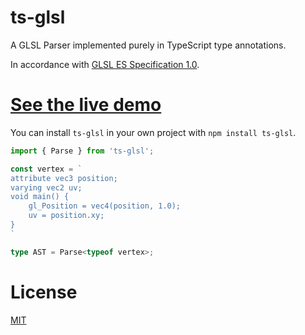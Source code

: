 # ts-glsl

A GLSL Parser implemented purely in TypeScript type annotations.

In accordance with [GLSL ES Specification 1.0](https://registry.khronos.org/OpenGL/specs/es/2.0/GLSL_ES_Specification_1.00.pdf).

# [See the live demo](https://www.typescriptlang.org/play?ts=4.8.2#code/PTAEGJQVQZwQwOYFMBQaUGMD2A7GAXUANyQCd8kAPUAXlAAMU599SBLAIwFcLikMAzKAAOWGG3xtcAbhRE4pAJ5scCPhgBMoLkVlEsbACagAtnBUAKAJSgA3ilCPQCADYB9AApiJUnLXUALBai4pK4ADSgAIwAdAAMVrJO2kT+IT64MZSKsgC+KIwo+IrCSKAAggDKACr+HgowSAA8xaVYAGZ85FQAfLLowABUgyiDtDQTk1PTM7Nz8wuLS-Ojq2PJG5tboACiAHIAIqAA8gBiuwAa5QCyHgAyO5WRNeUASrVnoACStw-X+9VytUvsc9mtRuNllDoTDYYtRsB0K0yh5SFgEKQ4CYmgAhLCGRSgKgUHCGGCgVHozEmPEE-wAbQAuj1-PZkhxMaSAFygADklIxWN5SScHHxih5tJyKHyRRKKLRgpp4v8Fkq+GYSBMSBwhAAPqBTlwcBgwjgDkh2ioMjgrEy0MjQOrNdrdbQHE4DTiXFgMABrZ0UV34D2OA2VNgmYQuJCBrU6kNy0qG42m3wWq04G1NUOgarygCKXDgLjYVrIRMoJLJoAI7FUoAN+iM-jrKjUTYMhnCufzpUqpQwZbYFeJOprbYbdEnCB7yT2WLKY9J5K+hgTw4rdDXG-LpDnTnq1KQFFI5OXNaPi9PFowLgUzF8TMbxC7dQf2pv-HvmLNz87RgHo4UqVtW5Ler6AYakGCb+BB-pxsGKAsnQbKipyhg8ryRommaGbWmawq5siRYlpupA8n2SCkaWe4io4yIDvw5GUfKTFDnRuY4IuPILtq9EiB+J5kDAPJXp+IkCWKBKSuKeQOvKFJCV+d4PmaObJFRNHkaB47kjOL7NsYdBGUBSnHqe2l7rpK61qw7aGW+JldmZVHsTpF76fZU52fWs65nxS5Vnp3zrrqOnbmFkh7shrLEYWxa0SOFF5glZGcckwjKWQVnJWJ2WkLlZACYxg4sal-ZlRlTjcdqvGLvJSZlBGUYxohsE0LmBq3j+j64O1uq5iAL47JQwikEgMDiP10HxoNyTDeGSAxmmM0ugmQ1gAaXynn1OADSGC1baAABSXBRgdCnJj1am+Ad7rJAaOGrea363bgXXfFm+A3b+WCkHcbAEFdZTPXhb2-r4GlOG5VXJTZE7eWo05I65aVJaOwW2QZAHGa+gEBYuCOrlFEWhbuyVmeJ5J0PaKF2PFlXMXurFMxxyUlej5VaYl5ECbVSD1fxuZZdSonmViMCNY6Xzfb9zD-YDBBxbKjoRqoMby+pvZsXDmNgb5Dko35aOlEVpDE4bDa4-4pm5ju4XWZ5VsdvjeN2-TaEMbrzN5RVsZ66QnNm7zLP++bAlGBTZA8g70UczKIO7FGxSjeNk3Tfts3BqyquKeUU1sAgODBmnE2F7g0OOMcpR-RbzsGcb7Zma8RcABaEM7ZcZ74-jdxXOBmXclqd1jNb95nfdjeXmexahuZYLXCspTXZDLwJ7AIB3PKt1v+ACTG7T4Dyw9H41w2NCtZp2etg1Nd87QHVXeaTaPBsT0+jJT+nA9MmZADCuBGgAEcuCwWdvBKCt9CB0EgQdMy5QXCnm4rwCBPoELZ1gjbZyRg54M3ZBhLCXxH6YN1ERZIFACCUVfgJbAeAkCgITDyQB9DGG6gEiWZBmoeSIK4RQc+YBsBRiwMaYwBBoGgBwFgSRSAADutZsClCTnA0h+BcQqjoHAHAihPa5g5FozCfIVHQPIaKcUskCQCNABINe19xEwTvo6AA6m3NgbVVFNGqK-SIUpdEUNftQggUlzGgClNLRSpx-pP1lhISIXiCCRCgMIQwmofHij8U4AisdvrEQCS-YGyQuDJO4dAYpFA9EhKlIne+BwsAuLcbGDx8T8BpIJBkhieTmnBJkqEuS1ThoACtzrCBvg4xMjoWGSBwGA+688CEGKwpMlQMzVFETzsmHEE04BQLGXFeZ3IjFbJ2XNfAayk6vBPFwUgWdoHqLpF3aePdcCORbDgww7TQD6IObyC5+Ark3LGaYxw0kJS9MsdUx0BwgYYAUIYWZ+D0ILL5FCmAMLSBwtWVYqgP9Z73w-s8zqj1QkqAUIofFOAmgzkiFoxQ1LtE9E+tcLUHAyDks+kklJFByVNDFFgGMWjIhUtADShlRKWGGBtCWblNK6W0uFfSz6cdyKfTxHywGu0XCKt1OqtemqiWnB9MwHVmJNX3yVXuJogVLaNxdh8r5hjeTmuSryMyAshaoHWWUHEJKlDctzKvOu1qkatlRrmU+b8Qrku-jPXwLd24RtslGug5Kex2sIUYn1ZLHkDyBaARetj-o8gDevXMh9j6gHDRveNO943hOTEykwLLSB+uSMcDgAz+AJsRn5ENJtcyUlrsUS2Tqtzk0dpTPBXtPnpt5A2pt5Lc1YHbZ2oty7TQCXGvm8goKB1kGKHWsoHLNQtsPBNK01Bna8v5X4OgV6kACv9UvfA-0g09qbqoBBpAEDnXAWPckSbdjZszqmvZiLvlHq5UB3wub07nrEmetglABJbuXkWp9-0OFfp-bqHhWHgwHtAOKyVLgT2OGaZbADKbcwsJAWAt0DycW92TVBiIuZeFkBQUFd+LGb2AcY6xtNSLeREbNFKnjubKHlq6bmOhtGmGEaAQwuj+9cycI4yU9j1zNQEdVS4Y1JZPHElfUbW1oHgUzt0-plwEniTUKrAR2W+ArOGarMZnyM5BPfMc1ZmzVY7Mqc9YaQ1TmbEmpc12ryb7TNzLAw6g1WAjWhZLL5qTxICPVHYCYcNnj6a1GdvQUAAASWwKh2gVleLkRgyQAD8eZMvZdeKKpwlFLb0AADo4GK6V8rlXcw1bq5GBrTXNiUX6I6DLkZd4dxy-4PLf6GBdZwGVi2FWGC5lqxNkwU21GNdzC1-Li3lugAqx1qrWwNuZe200Xb2xRtJ02zNugm2rubey9UHoDL76IOEG3OALKYGfV5HAXkL5eQcBBwaXkGAId8kMDD3kSB4ftHhwgeHbd4dsHhwM+Hfp4fWdByYeHOB4dYHh8IeHwD4ekHhzAeHpzQdcHh0QeHsj4eUHh4oeHAAvXkgPyjw5xPD-+8ODjw52PD048OADi8OAAS8Ovjw5OvDgA0vDu48Prjw72PD448OPDw4LPD148PKjw+qPDqA8OABq8OnHw4uPDgAmvDgAWrz++exzpNqszTPkcR4dRHhxoeHAh4cBHhwAVnhwANnhwAdnhwADnhwATg946I8jRHvmUaAKakUoZvO3pDEUv3WLaVDuIydbTo7iW3z1iKp2xasN+xJX4bGweQ4CQCQUge2ZG96TlnpArfC-vffGeJAYN0yWgIlDcfxfy+GkiEv141f+vnGdtP3A+Fvq+D604C7g2R7XZZM7XkvPtj9fpKcdfV-HD5Un6P8Up-LYl7L0tisOI7-3-6zievioBe4oB+v+h+oAN+kQpeMQ3+IBoBoAXePeZAsBt2A+SBKBw+B0ewWAewcilQiizQC+829IS+Tw1in+K2P+V+tWlQlsl0cBYBr2J+jWlsF+yBv+tW9IlQlB9BD+ueI+gBjeL+zBxeUBS+MBPBVBoSABVIghBIbBEhjgHBpBUB4hCh9+CBg+ahI2qBfeEhGhaBv++huhzWOhSceBWiI6pAOISACAKgWYqgOec2Bs9Ah2FYpwuQrhK2vWG+ls32v2-2sBHBpwkQa+sBPI9IF+cSlB4RkReY1e985hOAlhFyBAjhrWnh3wUQHhJW5Bx23hYBXwUQlsFgfhf2J4L4XujaZAvuoObgvIVggRToMKSRpMe4KRO2Z+RBS+XwGgK+uRoRoBtWPRLBl+PBHBhRIR3Bhh3wWgDcSM8hkh9ILhtghR2RPRlWkxCxKB9IExx2Ux2hOxUQmx2xsR1Q0R4Bpx8RaszRlhOeiRlh1hthOA9hCAni9WJ+72nRBsxBuROIfRR2AxYB-+5+oxmwHBsRgJ2hwJ82M4Cx1BNxrRyU7Rr+i+uRXw-x5W+xkhXwbmCAWx524ByxOIaxGxex+JBxfxZJeh4BlJkJV+MRLqVJJhERjJZxaAw09I5QAAtK7nAFyVzm4IyJyTyXyQKXEFyanoyCMJng0EgLcePnQPcYiWQEXl0WiRiRQTXjiSCS+DzOlMlI0d3poVsLHLiXCeAbcV8D0McdMUaQYbwXaX3igEMCgPYicm4KWMrFyLmG6cGG4FIv6XIm4Kivmj6aoh6UDIQL6QmP6VgIGbIsGfgQiPfBgaokrGogqXwZgdgbgfgaqd8SQRqUyYoU6LQaoo0YwUfCifNqwYMeAVwQsY-o0AdOmdWd8aIbkZXlic3rXmWdAvaFoaAEoZAaXl2eSZ3qYdSY6WEZOSYdOc6SMNGbqLGfGYmfmvATJlgMIqIsGeGbIhIG3GuUoskOIK1EgLudAsmTKZPtmTgbIngfmo9p9MPoAtuaSAdE4geQ+aUDls+bKS1NGI0rcu9uySMEIqIDuUufgG4PufgIeSGaUN6ckA8KcNUG4DiK8OUP-DsMdl8FLrLmhRhVhTsGGjsKhehZhdhaMu6Z6YQK8HhQRRRcRVeYpC+VuRBe+aop+XBd+QQblu8VWYQc4bYBkZXrkNkavvkSWZWWou3iMY0fSMYmMk0EyNacWROamdAq2XJSIR-kdmOXWZXn2WMgOWMTSegscsGE0O3jafQUYY2bOQ6YgU6S6aeYBRebskhU4OuKpJDLgB5ScrmNijGv5VBT6ctJ2r4AFUhMkElmaNFRtMkEMlGAlYNIMIiNec2ZGIBU-AqX+ZPlrHdE0h3gaMPuSrlSVVmRFS9BVflY0DtLYkVcBZVcPmdBdMVaBSgMFU8jgKlYQF5Y4JUDsNcF8P-McHcKCEFTxk6MNaNeNZNelSmbKeVcVbNgJRmV8SFMsUvjsLkNIBkRVmdiWThSCQpTsCnFmvxgCicrZRpctTxr+ckPZQuV1dNQNcKoXMXH6d1QPFNVdYRscNcNcOUB9eIF9TGT9bPItZlUgNypmcPgXGDSXAmHDZtbZD8UduUEWXSbViDQxiFTgBWetW2VteEAdVJZIWVQ9cIUQR2UdjsN2QSSdfNuSqZWoRwVjaAFAQzeOU9Y5XAfZaAeEeUFiYLXOc5Z1XAJ9cjcuZDb3O9XQhKqJu4HLR9IUtxEoG4KrX4FLUjX6Shs+hbLrUXDLdBdrSxcmAjdLaXA9fDbKSJr4GJldfmSFBjRWP-NjZQbVv-BRjxgpR7epXzcPlABrZdQTS7ejUvlAJ7eaVAL7VdeOS3rKYjSbcGMWobSTZHbkccDHYObVscGaYOf1lbXrSjdTWjTWG7RbJzavozezRUPHQTbzWZZydbWXc7byB9jQIydHRUGpXSUXSafzYPU5caYPWLWoRPQLcPUPdOXzY6aALmC9cbeDcuQbYWrmDsAWFAOUHcLmNcFAHcG4FUJUHhWCMkAcF8NbsfZUKfVLufU4NcMcAcDfXfQ-Y4OUAcC-SfWfbmJUFADiK-b-chWRWhT-ffbmPRfhWA7fcA04OUIcEAxA8kBcMcK8Eg+-ScOg+A2CNDaxcnW3bqOnf9I4cTUJVtU0E0DQOTUdUORcZQ93bdZRGQxXeSPQF3TQwpZ3T0Iw4HSYTJRHTWNtbke4Zw3WZvjWd3YnRcbwwPdMRIwbLyIMPDsAPDgAKTw4ADU8OXJ8OAAZPDgAHrw56igkKG1avDpE5GY0SX9EU150N3n5SMj0bAcHLGiO2DlCklyPj0z2T1+PT1z22kS0vWK3EZa1vWlrohsAwruD-QRMJ3JA+i2GxNuDxPa2gDb2PDAigiVj-VjUTV7Cg2p0Q1+14OW3224BK2O0ka230zD53DROxPHDNp1Nv5L53C51gF17409VE3H5Vk03OHVZiPsF8HcpDOu07VdP0G1bM3caJNaFH5ZZMGsMMBcijOD1J2T4p2r34ATNrNV0VAzMuN0N40s1+2nMEn0gO24BO3h2dO7CRDlD9111F1T0uMfNaFfN2UBMoFBPqHgGPM+PwH83PUunJMxMlhpOkAJME0blJNNPQuUDpOXNOCQupOov-VoNuDHAeCgAYvItYtN3lMoiymNMpMlgtOo1rUDMbVWNL7HC5B6h6gHVZG0PbONAUtQsuDUsPXHCHOMvY0aBYn52N19N1kCOvAaBrO1lmUNNIsuAXD-QTNRCCu5GPOr4CBvM9k9MXOLNbM0mZrcq8gsuMk50Vr93avN3aEAsKE-P0l-Pi1j0Tl2tNlIDcuxPKutPO0gUvWEvuAouwsZPvUBtuAGJwsSvouKtuBBuRsDygCoPoN4sEsxsRvm2kt8Gesljes0tPYsMMu5EXC5CGOGNssU2cseuKu5sPUXDqtHYXDCuiuJviu-WSvE3SuytmN1kKuUsuDlCkiqv1sViav9HWsON6sLNN0uMcHeqh0muluMmNuWshHjsj0OtC1Ou2sS2bt2vz07smG9s8sDuGCo2dVhvpuROxUmguBcDiAkAwvxuzyIt9vhukhPu9wIMv0psqB3h3tsAPvEt9OZtHuxMnt5sDYrOCVrPCNHZ3C5B6N6PlsctZuKvgcPV3DDsWyjsAkiuNGTuRpov37LMNYyvyUSGVuyx-v3tIB8vO2vBqvtPqlkEAlrv13an6vTsj2zvGsPW8iIeMmPNWmrs6vBMutTkHu-N7uz2SeuuyfutUe3s0d0fh1+sum-tKcAfnlAcJvvVUDUdaePvm3XsGeAfBvTXW47DvCjW73oVvCVimfafmcJ0geymKf-skAqc9WkN0uCNsMZFfDMvIc17D7ufKc+vh1WlMdHboksflZ4c9kcdTtRvEeQekddvSNU2OdecDzXaMeon03Y1sfmO7CtvPvcdGvzt8emORCxc7BWuieAvSdSeye7utcyfifOv2mgtZeaeecRfedqcjD6d9dOcfvPLvWXsGsOejdGfTX-xvA7C1BTcksZX4OT6jTZcDe5eZkCPkO2SwcVi7VlvWPlbsshf3Vbfcr1fRdHdNuNHzOEfTc9lStkenUUd8Hof0f5dqmY1FeNeuOOOccpdF08dVcd3GORA7DPMNc2tyedctcI+OvNfw-df7suvutfeqefYukrc9UItOBKZkTFDjeE3JB48Js3AeBWeVBftEigLE+KCk8W1ks7ODttP5u+f7dCMZFeNIencrbnfF3J3s-O0vO3fV33c9nnPJdttjOvcZcfdlUM+lipzU0-cFm5HQ9xcrbFcfePeJpEeg+VekomsGPPNQ+w+fNbvI-tdNd2+o-GHbsY-jMq8SBh2Dc4-Ddu8k8hu5gTT3jK3M-JBE+q9M8ZNb24v4sB97TQvGeE8+-h-TV7A7BR+gAx9B8ZtrcVMbeJ8Qd7cwcZG7UTDBfC+5+8xq-O03cFd3c6-HYJdM1lf77tu+edvkfyuykXKB81NDsS-Hb-dw8WNN9q0VeKW8cd0TCMna+NYidw-o9o88EbsdcL-O8r+gtutpcfGF8C+7C5AACE1DO-DH9jYByvFfHvuX1fv3tfq+DfqXBv48RvLfUHO2b3NZ3bHfk+XfsftT33WH-fdfV4HryWbHZh+ZPK5nQzH7g9w6vIA-lPxCJW8IBS-RHmvza5I9-mDvefk7zupf9loP-M9i9Qz41NSeBPRwDAFcRHxg+TgIgXcxVrTUUKYDPYFLgeC1gKBZtI3jQO4h0D-qUDRigg2YE4VyBZYdgdN04Fx96BqfFNkIMoHx9HAYg7gfCylySD8W0gkQatyWq4Du+tA-PgWwOxH9cgVDUvqf0754DlacNS7PGlPz-9XgkQC-M20sa9M5eqXDAmwN7418K8UvMyjQUcHld66UA03nxyoaMkbBTofunf3tY28sBDlFHlPWYZc9t+klHhkYLBJ8Fv+Zg22hYL3hWC++IQuweaQcHA8nBcBStpUFcHq9-+pBW-gD36zeDChvg43v4N9R8ceGwQ54GEOqHL9sBEndAZ0OiEO84hL-Pzgtn0FNBkhlNEwVoK4HmDJslgxrNYNsG8gAeQ-Hwc3xAEuDhBbg6-h4MAHhCHGtQ2XvUJnYm8mhHdJoK0NCEhFdh67SIWJ1QG3Cuh9whygX0LYAlcgPQMYT2wmH4CMhMwrIXMJyELCOhJZAoQcNWGGt1hR8TYZr30qeCrm1BMAXPzGaNCL+mcM4T0HOGVB2hiI+3j0P8Yo9uhdwnEYSJwHNkyhvrL3q6TYEkDJuhgapg+1kGsDhBJAhgWnzgC0ifA9Io3qoJIG8C0KKbNkXSPPJZ8NBpIjYRz037QcXhFYSoAYNGFH8hexgm8mSNU6ZDpsmIioYCMaL7CnuXHZwcnXZGSASAUIqZrkRrr9ErhqXGXjqJB4fdkRJrShoyVIIvNLhQI9fpgN6FoC1+sQiUfSz0EkE3h7w+USfxLIQj9mPwrbJYPVF99SCeQwygiKV76jBRxorOn9x2Gujca8Y0fnOwCEd0PsjomHi6OxFujcRtvEsVEM9EPDeCCNA0VpwIG48axnI-6u9RMBcAkEbAaMFC0NFCijeAojkd2P+r3AoANBFsW2I7EwouxVAxwL2InEZMDgVQWXKYFbGSAxxj4RseoJhrlAGxsNcUc8L9GmjcgmjMYZW03FJjwxV2F5v-zNG4dm2Vow3s9wJIK92+szPgtcCXHtjSw442seUL77XAB+Dja4JmMNZ2i+O2jC3qAGuCIDfG+Ix4QSMrGO8ZyG-XcfNkO7V1cgXJD4YqMaAni+x0wiMVkIvF98rx8XN5hmJWEj9nxj497msNlKvjRxH41cduL-4-i-xFXACWRPAFwjjhKIqGLyF0ZgSIJs-CAcWOJEVi4eyA+CaJPQI0S3xK4rsXWJGAjjlx9EmcVeycDGhSUk4xcXRM7GGcMmLwSxupM1oMjFJ74nSWuPx6V55x2gUOppJMmyTdJ01anq8Gwp7BaghkpPi52z6s9GgtEpSWZMYnY9aWgw7nv5x37XBcggwI8S+JknKSvxztCCcxLTGNE2JdQsEZIUonv9MuspEOjmPDoMd-+vdLVumOgCASGh2Yk4TAOUaRBfx0ASCe8xuGr84JGAksQ629FITnCGRcKcAAwkhjpJ2kz8UaIeoJT3B4E2EZIRSmgjyJxQn0ddjf6KMP+z44OtAO875S++hUsdq6P6xx12JRY6-OVO4mVxeQqjaqYkjqnW9oJKApqTBMX429WpM0kKcMKXzhS1GPUwHsPl8mmSBpAU7zsNK2GjSkpH3CadaKKEfcMp80osZWxykVSVpGvE0UdnWmsdNpBJbaalKmlCSweuU7zryA0YnTapgkoSV1yul4j3Rl0sSQ1OElEyeu2U5aTtwpHuTSe71EIPgHPSaSvgewf+Gn3pkMiDgOwDmSmy5lG96Z69C2ALM8kiikAUMg6RSl266DkJmjQ8foJQ5LTMZuXSZimJv79Fm2D-f9E-2uYQZvpuXVgGAlsHyyp+rzPoUjzamyznCXJdCTvygDBi6Gys6GblygD-9tetdc0trL4y6jpp9IfWdyiNlIBbBtss2bdUknXTtC7UrahkSZZFZFZ5pAus7ElnENKZZfRoJLIOZ98PZmswfqVx2lHD-ZZSA2aiKDkhy+Juwc2edJJmliRJh7WUl4AIDnoz2m7YfI3OZmIZ5JKAIWehgtjvVBxlQXMHOMqCy5cwOIfgb2C+B3AeZLPaAKHVTn+BeQ2jUHLo1Bx794cAAPyIgvUmZLM7WozMywaSGRu8xDMyNAZMV-4KuJbmQQoDIBnO8LXkRfKvnVBcw7QVMPFViZ6onAJ8ygCQIODHBagpwL4DsGnluAhqDwf+Dk0wY-ySBbMvmR4BFhiAO5v82cbzKj6zy25SC5uTuOtkxyd+HgXIPSAC65BGQmzOhkUWGjVBn6xwfvNHIO4ZECFMQDIu4Vobpy5SypUgE0FOD-9YutdUAJQuoWgBAAGPKAA0ZXNJJcQocrZ8RdInISLbIlhPOfSDnSsoHqHgWrlXO+a3SAmAwt7AkNyIEL5Zr0the3OwXO0PA--NRQDPlalTQZHbOaZIoWklci5nKEuVDHaAlhGgJs0CRSH7pRAkZo9OuY1PHLiSeQ90vRUdgIW2yjFBJTBU3M7mqKLFY0pXjYpAFgyHFu0sAs4uPQPV3FLgTxXyFDmRBzFIRPxRkoCVpzI5EQmRUHQbmHyXZqIv1jDV0w0YNQuoNIvliDlkLZ2WANVElhcBnCg5ndJhnmFay5LGgZCvaT0r0x9KzhYyxHBoqCUJEbiuoFpVonpac9gp4SisKsS6WZFLYlRH3H0pgBaiES0cUgMiTVmV1uivRQASRJmJPi-ZuxEFigWGJzE-Iii5YjspWIaBvGro8Ik8reb-KjifDXgiySiL94wVcRIfG5xWVAJWl6ypohYVhV4B4VQwo5rwtzn9Y5FNYKRYDxiHfBC6SI7zDMuE4gqJJhM6FZPnizMBVlbSzMvcWRXiI6VPC4FZ7KxVFEqJKQ-FYUUJWpcQRW1JhQnI+4Mr8AtKjon3x6InMPuryzKUcOqXTEZVBsWEujPALUqQsGqJoJ8qyKCr1i7DcOdcPlVBLYJFs7ruCxGDjRIwR8njO9XkDsA-sMYNwFHHHTdc2Z1QMansBeCuTcwpwCakCHdWeragAi-+WPOODjV-VgIL1SA3IoeBFuRTDJo-JjWvB9gGC2pZavqXz5+K8Q1rBYCL65ArAuyqmr61VFqJ6u7szUT2W9lso6y9IafoCu0Vgs+CzSuFWspmylUYVoq5tcypfDD5rcCgNgPavYVnLfyL1W1f2o4AOqnV8cCsO9S+A8zXJXwIBVZxTWT5e1dq8dYOudWcK7ak+eUhSMviRVQqqiUgd8HOAsjE1+wPJg-IYpoVz1RTfdS9DcDlxoKYVVzjeWqpmgKqQU3Ra1jLC7KpWMHHNTv12r5qhVMS+6kWsjBNBS1b+OmkdzuWVqeMbNaaRgXfW+B2iT8S5eSCOaVDMVIA7UbZFsCyYlM8mJfAHTUxaYKAPIJfF4whmEZLYSlQKiqtvE1gGNOcXGGUsB47ESEtybXgHWdFkrq5ZYm6YatrkVKjVwmmuXdI37zlXKqG-yk+r6rHqoKMFA8keTKAgKhq1FP0rBXgpJkTye5VTQhVQCvrmycmnAOhtWobLv1e4-SlkWWjjKd+lQH5Sh3pCaUxk3FNuLxWspqsv4I0yoMCtjHXM3NJyDzV5qc09BfNf0pzVKuuaEbFMbCctP5upRIJ1MlGp0D8v1XiastoLVzf+S4pfk8y72SLd8Ww2e1m29IOLawmUw8hSC5GzjDyCMi5BMtFMzqnFSipQVj1TiWXFPJwpnrY1oAMJtfATX9blNAZbvAmSM1DyC6ymnTWptABdaetFac+besvX49htSaopkNRGoFNJqyQU4GgyW3Rr+t7QeJgREU0nbYWCmjretovWja4y42tTcuvqq7QP1lmkZTZorAq5cg8cySihxVwsFZEriGMI4pI6rNs1GRf+HmomVBbKmpIbMP-Ai1v4jmAdOwUsPALBbgwWBO8l5sazFbXapW25cVPpD1J3EtyAOpiOa0RzSZVOicv9vPyGBSc5pf9VKIry5BAdDSQDTtTzX7VQNz43LTeXy08U8ymIvHejQJ2o7FFha8OvV1F2V0jm2vCXUcNqQk6gKylbXpiKLHiTmpgSlrZuzp01kLtjil7h2wA3MKodQY1hS3WHyRJSAMSfAE-G4Wy6sNRzIBU238WQDrd-0Czbck7ZO7wCLu-lQRskw8gZU2gYuSHu0RNa+Qiw93dfgx0JgsduZR8vlL930gCdRU2PQSRt0O7YupwV4BEUkyLDIgeeiIkUhcVF7QhHG8sUgPJna6xN5K6nRSpeozbDN+BY9eBRETvs7tq5SbSeWyoOqX1XkrMoLs82FaUIdVJAK+Q4oYpoEie+8mPon0AVSdylIbpgHYqd7DAfVFcg9qM3HqWRRFKio-IP0kUo1hFSioIPDK0VcK0DC+SRRM2T719oiW8knp-Iyys1+WESo5vEp-riamIh5XtIspPxVKzW8IvHu1SRlrKiO4vOLpj3mlFKgBjxBToE0UqohL1C7Y6u+iKa9OPGPqrmB8q9R4qg+8WTbrt2frCUnocZjxlqpEph8hVNaCvopHoGrtR6hWlUxtCLxCAW2uaoU03Jw6zQHBmattvmpxqymQ+z3ectfhkH3tyEiHXtV2X87GgtzKRMIDUQI7U9yOwEeVql0rSoDRBeXWVrgO2Bg9hGSIGXpKS7VKdKBj0U3pdKDbfAAh1g3wbSljAtQKhwkCMHv1KGODPnTZQ8o4KiJZ83ebsNHvOIKGH9ThyuEVqR2kbND-tctb0NCZsHr42B6bm-JcAuAmeMAPWJvplhzrgQi6yxlvR3p1458ZELnEgU8NJGM1D0Cg9btbEZH3I5YQwFREeq1HwN2PTqslWEBYHeDUyMBFJCOQbxLk1yIY38muSraB4AkCVKilhSyB79bVYQFIacJ4Kl8J0OQ7zroYCMTosrOhH0cRz+1cAex+BGSp0Un5tjLBDkPelxxwHNkVx4488v4bE1zj5+CaGMeJzSN6Qvyf5PcYB6nGqyzxmstMbRRw5FFKKYEz8bJmISWdp0b7dDukpPHZWrx-5EbswmuLK4mG8AtM1uXSMEN94vnV8euRPx6ulhokfXpCX1qZNIwfA+9F6odb3q1JvyoTRQAMm9ox6t+bhCiqbpn0asWajtswZnaWThtCMsrC4N8m0AR0PMNQv7RJr-4XwU+rk3ThDhM4bgN3tZGRDBlA4K5RU4Ie4MLUxDspOg9dSspv7fDH2ivKonWOr5X4FbPgtvhwCUhuT8oayqojWYo9KOcsCGMvG0ounLYMi2rDItAMwqJAWsRWBAYOj91X4otdHbKTtMOmsAyIZ09AgjMEBzilJlAOyYfVcn4zikd6hmfiqCmX0N23BvqapXvzfAcZhM7t2hPuEQNv2i7qWY5M75PTGdZ7JYO4X-8Dg8RlIfSE7MnGG1aZvM1FQLN9zX5ZZ-ym3HvTrhsBg58c5ObIAqa4KbgUWNeBEhPap8Y516L5WXg546jjZnALLjnNbri1OWf-rLhObLDZVBJBcc7FsBuo6+ewSIKVF9gxw6+pBEiKHD9hL4Cw+QatbeZ4igAHzoAJ8+zBfNvmuYYcAsJEGXMmBxYjWrs6JpnK7mXo4kYSGeDeK-DpsnxfvAOY3NuAJzbI+c7NuguoXyQuZ3C-hanOCQLI85wU2lJnO9UKLhF1TcRdPDkgxqQNEGixZovNn989+2MwVBgA7mG5BUQ02iqXyWK2VDBE3a1jJobH+sUQGcq5vgtmr0z5Fw82yfqOZHsjbgXIwCAXXALLGfWjbWubtMHmCLW6+pjGc0uNGRwzRp0w9KObVBzz0hg2EYZ9ggWUohZIC+Bc-O5FvzjRQPTzx36BdOddjS3SkNC4cL0LeE6bFaR4XwXfzd52LsBfKhgWQ4+pF89+ZJMN6ELde7CyExdJcXYWtFibozHPKqn4YRVlUx+YrBVXhzIsAqNVYysWw6rzZ-6GVaasYwWrjViq7Vcavqmsjz5i2EGpoWZQerNV7q9RdhYDXA4-CsAFQuDX36ULKkAg9UboDD49SXVsS7kWqCQXsT-WXa7yrenCWpr5sTOlcv0V7XJLzggsLiReSGAspT+ES21c4UYmjmHgXs9dZK4fXLYbltmGWBfNL5qgpBO80vj2A-mKuwNo60cJEMGwFFBMzJctbICiXdrRSva8DciB7AFlBMrXRJqE2knITNc6vQTaklPXTrE17axEquu4abrd19jQ4zbnPWtzGdN6+Jc+s03jeP1m8yleWxUadrIN-82DYhucSobby9sFXrAKw2Qo8NhG5xqRukBRLpkCkOjdIJY3srgmnXcaqEm42SbmikTd6LTNVXerI55IIMFcPFARgyQNmf6igAvyrbewY4LbeXUrnCoE1mo2GD5AqAzGkOERKckBwqBfbGedbnngKhnWqzZpzJrCY2O1ZbrzseW+bAUp7WQW4RJW3SRTsuQoVO8xq8OePUzWhr3wPI-paXWbRJTwaihPKA1P53Z1elgo4drP1YVn5A2ztWoLW3Xqn5S3Nc-LZDMWWJ8jQWGENcpvSjnL+G7tOLZ7KRWh1rN5jl9cS7DoOFHxv6wHGZigXIgSVqPQ8ey15Wt7NhkYAKZevCn+qPpdsA6pKtMmJTC10a5kkwPDmD7ANDiwXZrsGXcwe95m-Eyv3sXgaD9+dbXf32UVG7smeFTyLbsH7n5z96+-vffuA1P71d7+wZd2Db1d6ZBHwGUYqMln6qHp1+wDAgPbqsqGsJACjb3XH3zyp9jS+ka0vPmcj8oUc2Q8rsgXKHyYGB-kafsl2L71DjI7Q83D0OygjDou4ZfPkgPr5ADtZUA5v0CO7bTgNI+w8Gt0OdLikHh7XaKOIPSjpYco9gLZnW43gXwBBrUHkdP3796sVwPg54uRHLLpZshzZaQB2XX9--Jy-takut9FeD436zzd8swjvL6Vrq3zaOz+W4xYt1QNI1jswlg09NvDUQ9EukE9rRkDvFrbxvEi7pzOiO4F3CuA9ljQe9y+VC8vvnmrXjisD468HQ2zKgTpVcE7di0aDHmsYxxSgifqLNdteqw43t1vlLOqkj8hzI8dDvU87Hljq8bfcfnlpHyqPi9ZeyMtGcHSATa+REHsWxqbAJL2pkwKe9TJ8-djy+daw1eWZ7sWlxyvd6fmweQWV5A009Jt930nFqBy2s45s9kR7kWMey3UXsWOUoaV6iBNYa1dh17vxrRdJoKvmr+rFd-pyzA6u-ODS5d0oBw+si-2G7gj5uyI8YpiPO7BUJZxM-DvISiFO-SHaQujt8ExV3KBHX30xc8ZsakZgK6-H-3XNcXV1bK1Jvk58F4XJzikUI9lqqTHAdh2gcz0qMoq1lEHNM5050jvVrcxwWdd6t9XiPHArq3MFABFfJAcQoaveskEs7-wNAuYWVwIAVe8yAgY82V-K4leKu1XKr+2Oq91e8ylXVt2V6q+SBQA9XprrVxa51fJBga1QDV4-SBCGuHX1QE18640AXB7XjgW1+66ddeugQ7r1136+qACAPX+9R1xcF9fgTw3gbqNy69Dc2ugQAQCN2G7jcxvaevwKzhoAOB-0qeDwIAdm+SDpv7gVnf+AAxP1OAi3ebrNyPM-rHAnEObjN85LLc1v-59bwt7m8zdzjXgmFJ3A2+LfSsu3Pblt3W-tiVvO3o7jt-m4neNvS3OIct8K7HcDu3gPb0V4u6zervJ3AgAt04CHGTvZ3876AGu8HflBe3+m0gFwFNAgvAXMMJ3NTzcB7Abgd+tB2M+OfJQfD1mmQ1-p+1hWa8nBYZXQqCv+jknw5EIwhM+dNROrLEajKCBqBsZqg1QeijiFtsHuNHrwJ3GzKlz2w9gqHrR65NACof0PTA0V3sAXVoNrgs88Z9ZHIMe2+QAD7244CBwsB2A3ACgPR75C2rlAqgNj7yBUCjq1lxAUlO2G4-Ggyw-0QnJSqOceOEXuWaE+bCjtWmCANpgRubFla8e+1aykHcdiJcR3rc8nn98-2yzW5ZWHHoTx8Z484A+PboEz1x-Vv1PHWUrV+MZ8E9cezPanu1VZ+c+o4ErlSvmsp4mtrNKP171LvSD8-NXkz+AOtVCYjvfngPM0gsAF58vEiOCyntSoFsafwS0DuF9cJmBtAaW9zS5tEI6eTAd7IK4ZMbUGUm2DO9zu+bMKM9jOFfsz1jvvqcAksc3asLX366DdyKAXNnnl-m4+cS99ejsqNqi5LBycWwCFFZIpyFBxilPJWlzl2NIylvyL57DN+vEzdWu4B-wc3irmxTfIz6xkc+nHf-0pLrPDW0JA2KxsSqy2giG5mr+pBG8Y2ALRSnxNje1t1P0vg5HWzlZp3b3st9lIAA)

You can install `ts-glsl` in your own project with `npm install ts-glsl`.

```typescript
import { Parse } from 'ts-glsl';

const vertex = `
attribute vec3 position;
varying vec2 uv;
void main() {
    gl_Position = vec4(position, 1.0);
    uv = position.xy;
}
`

type AST = Parse<typeof vertex>;
```

# License

[MIT](https://github.com/SyMind/ts-glsl/blob/main/LICENSE)
